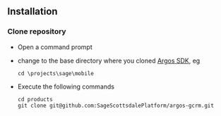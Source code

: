 ﻿Installation
------------
### Clone repository
*	Open a command prompt
*	change to the base directory where you cloned [Argos SDK][argos-sdk], eg  

		cd \projects\sage\mobile
*	Execute the following commands

		cd products
		git clone git@github.com:SageScottsdalePlatform/argos-gcrm.git

[argos-sdk]: https://github.com/SageScottsdalePlatform/argos-sdk "Argos SDK Source"

